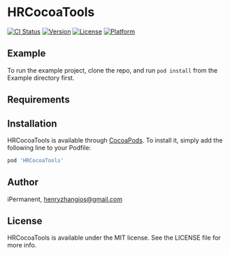 # HRCocoaTools

[![CI Status](https://img.shields.io/travis/zhangheng/HRCocoaTools.svg?style=flat)](https://travis-ci.org/zhangheng/HRCocoaTools)
[![Version](https://img.shields.io/cocoapods/v/HRCocoaTools.svg?style=flat)](https://cocoapods.org/pods/HRCocoaTools)
[![License](https://img.shields.io/cocoapods/l/HRCocoaTools.svg?style=flat)](https://cocoapods.org/pods/HRCocoaTools)
[![Platform](https://img.shields.io/cocoapods/p/HRCocoaTools.svg?style=flat)](https://cocoapods.org/pods/HRCocoaTools)

## Example

To run the example project, clone the repo, and run `pod install` from the Example directory first.

## Requirements

## Installation

HRCocoaTools is available through [CocoaPods](https://cocoapods.org). To install
it, simply add the following line to your Podfile:

```ruby
pod 'HRCocoaTools'
```

## Author

iPermanent, henryzhangios@gmail.com

## License

HRCocoaTools is available under the MIT license. See the LICENSE file for more info.
